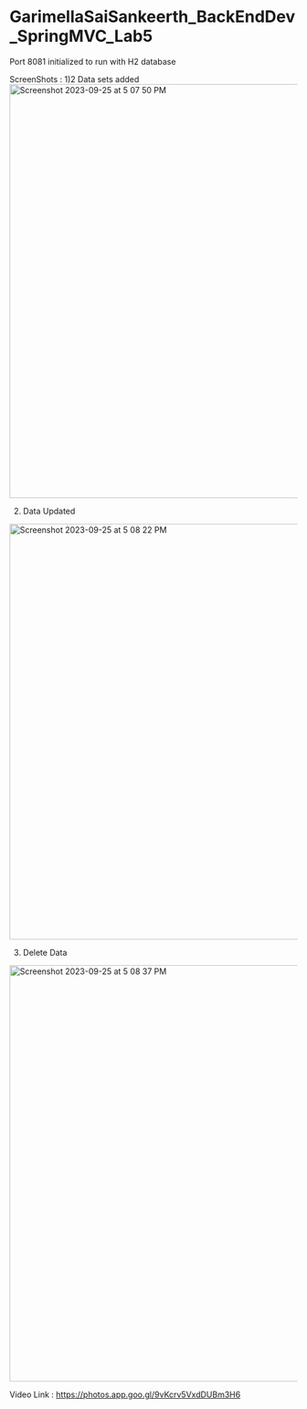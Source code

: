 # GarimellaSaiSankeerth_BackEndDev_SpringMVC_Lab5

Port 8081 initialized to run with H2 database 

ScreenShots :
1)2 Data sets added 
<img width="725" alt="Screenshot 2023-09-25 at 5 07 50 PM" src="https://github.com/SankeerthDevavrata/GarimellaSaiSankeerth_BackEndDev_SpringMVC_Lab5/assets/135628393/b40b2e64-033e-4268-a253-4bd87c670354">

2) Data Updated
<img width="728" alt="Screenshot 2023-09-25 at 5 08 22 PM" src="https://github.com/SankeerthDevavrata/GarimellaSaiSankeerth_BackEndDev_SpringMVC_Lab5/assets/135628393/3ade8aca-e0ff-4202-aed8-4803f06d1577">

3) Delete Data
<img width="729" alt="Screenshot 2023-09-25 at 5 08 37 PM" src="https://github.com/SankeerthDevavrata/GarimellaSaiSankeerth_BackEndDev_SpringMVC_Lab5/assets/135628393/53f52ed8-184f-4bf2-b6d3-fd7bf791cbf7">

Video Link :  https://photos.app.goo.gl/9vKcrv5VxdDUBm3H6

